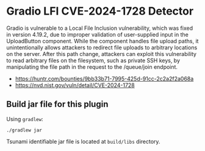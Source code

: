 # Gradio LFI CVE-2024-1728 Detector

Gradio is vulnerable to a Local File Inclusion vulnerability, which was fixed
in version 4.19.2, due to improper validation of user-supplied input in
the UploadButton component. While the component handles file upload
paths, it unintentionally allows attackers to redirect file uploads to
arbitrary locations on the server. After this path change, attackers
can exploit this vulnerability to read arbitrary files on the
filesystem, such as private SSH keys, by manipulating the file path in
the request to the /queue/join endpoint.

-   https://huntr.com/bounties/9bb33b71-7995-425d-91cc-2c2a2f2a068a
-   https://nvd.nist.gov/vuln/detail/CVE-2024-1728

## Build jar file for this plugin

Using `gradlew`:

```shell
./gradlew jar
```

Tsunami identifiable jar file is located at `build/libs` directory.

